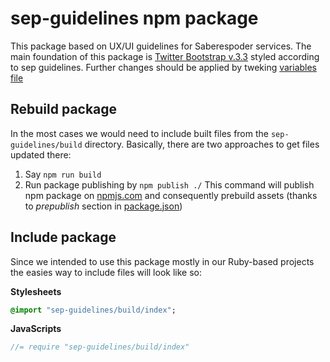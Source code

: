# sep-guidelines npm package

This package based on UX/UI guidelines for Saberespoder services. The main foundation of this package is [Twitter Bootstrap v.3.3](http://getbootstrap.com/) styled according to sep guidelines. Further changes should be applied by tweking [variables file](src/_variables.less)

## Rebuild package

In the most cases we would need to include built files from the `sep-guidelines/build` directory. Basically, there are two approaches to get files updated there:

1. Say `npm run build`
2. Run package publishing by `npm publish ./` This command will publish npm package on [npmjs.com](https://www.npmjs.com/package/sep-guidelines) and consequently prebuild assets (thanks to *prepublish* section in [package.json](package.json))

## Include package

Since we intended to use this package mostly in our Ruby-based projects the easies way to include files will look like so:

**Stylesheets**

```sass
@import "sep-guidelines/build/index";
```

**JavaScripts**

```javascript
//= require "sep-guidelines/build/index"
```
